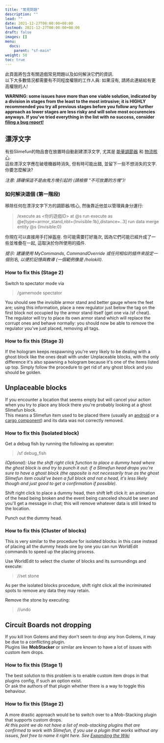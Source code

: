 ```yaml
---
title: "常見問題"
description: ""
lead: ""
date: 2021-12-27T00:00:00+08:00
lastmod: 2021-12-27T00:00:00+08:00
draft: false
images: []
menu: 
  docs:
    parent: "sf-main"
weight: 50
toc: true
---
```


此頁面將包含有關遊戲常見問題以及如何解決它們的資訊.<br>
以下大多數情況都需要有不同程度權限的工作人員: 如果沒有, 請將此連結給有更高權限的人!

**WARNING: some issues have more than one viable solution, indicated by a division in stages from the least to the most intrusive; it is HIGHLY recommended you try all previous stages before you follow any further approach as lower stages are less risky and will solve most occurencies anyways. If you've tried everything in the list with no success, consider [filing a bug report!](https://github.com/Slimefun/Slimefun4/wiki/How-to-report-bugs)**

## 漂浮文字

有些Slimefun的物品會在放置時自動創建漂浮文字, 尤其是  [能量調節器](https://github.com/Slimefun/Slimefun4/wiki/Energy-Regulator) 和 [物流核心](https://github.com/Slimefun/Slimefun4/wiki/Cargo-Manager).<br>
這些漂浮文字應在破壞機器時消失, 但有時可能出錯, 並留下一些不想消失的文字. 你要怎麼解決?

_注意: 請確保這不是由鬼方塊引起的 (請檢察 "不可放置的方塊")!_

### 如何解決這個 (第一階段)

移除任何在漂浮文字下方的調節器/核心, 然後靠近他並以管理員身分運行:
>/execute as <你的遊戲ID> at @s run execute as @e[type=armor_stand,nbt={Invisible:1b},distance=..3] run data merge entity @s {Invisible:0}

你現在可以直接用手打掉盔座. 你可能需要打好幾次, 因為它們可能已經升成了一些並堆疊在一起, 這取決於你所使用的插件.

*提示: 建議使用 MyCommands, CommandOverride 或任何相似的插件來設定一個別名, 以便於記憶與教導 (一個範例像是 /holokill).*

### How to fix this (Stage 2)

Switch to spectator mode via
>/gamemode spectator

You should see the invisible armor stand and better gauge where the feet are; using this information, place a new regulator just below the tag on the first block not occupied by the armor stand itself (get one via /sf cheat).<br>
The regulator will try to place its own armor stand which will replace the corrupt ones and behave normally: you should now be able to remove the regulator you've just placed, removing all tags.

### How to fix this (Stage 3)

If the hologram keeps respawning you're very likely to be dealing with a ghost block like the ones dealt with under Unplaceable blocks, with the only difference it's also spawning a hologram because it's one of the items listed up top.
Simply follow the procedure to get rid of any ghost block and you should be golden.

## Unplaceable blocks

If you encounter a location that seems empty but will cancel your action when you try to place any block there you're probably looking at a ghost Slimefun block.<br> This means a Slimefun item used to be placed there (usually an [android](https://github.com/Slimefun/Slimefun4/wiki/Androids) or a [cargo component](https://github.com/Slimefun/Slimefun4/wiki/Cargo-Management)) and its data was not correctly removed.

### How to fix this (Isolated block)

Get a debug fish by running the following as operator:
>/sf debug_fish

_(Optional): Use the shift right click function to place a dummy head where the ghost block is and try to punch it out: if a Slimefun head drops you're sure to have a ghost block (the opposite is not necessarily true as the ghost Slimefun item could've been a full block and not a head, it's less likely though and just good to get a confirmation if possible)._

Shift right click to place a dummy head, then shift left click it: an animation of the head being broken and the event being canceled should be seen and you'll get a message in chat; this will remove whatever data is still linked to the location.

Punch out the dummy head.

### How to fix this (Cluster of blocks)

This is very similar to the procedure for isolated blocks: in this case instead of placing all the dummy heads one by one you can run WorldEdit commands to speed up the placing process.

Use WorldEdit to select the cluster of blocks and its surroundings and execute:
>//set stone

As per the isolated blocks procedure, shift right click all the incriminated spots to remove any data they may retain.

Remove the stone by executing:
>//undo

## Circuit Boards not dropping

If you kill Iron Golems and they don't seem to drop any Iron Golems, it may be due to a conflicting plugin.<br>
Plugins like **MobStacker** or similar are known to have a lot of issues with custom item drops.

### How to fix this (Stage 1)

The best solution to this problem is to enable custom item drops in that plugins config, if such an option exist.<br>
Or ask the authors of that plugin whether there is a way to toggle this behaviour.

### How to fix this (Stage 2)

A more drastic approach would be to switch over to a Mob-Stacking plugin that supports custom drops.<br>
_At this point we do not have a list of mob-stacking plugins that are confirmed to work with Slimefun, if you use a plugin that works without any issues, feel free to name it right here. See [Expanding the Wiki](/docs/slimefun/expanding-the-wiki)_
